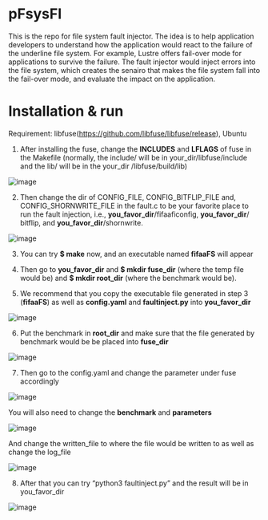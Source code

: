 # pFsysFI


This is the repo for file system fault injector. The idea is to help application developers to understand how the application would react to the failure of the underline file system. For example, Lustre offers fail-over mode for applications to survive the failure. The fault injector would inject errors into the file system, which creates the senairo that makes the file system fall into the fail-over mode, and evaluate the impact on the application.

# Installation & run
Requirement: libfuse(https://github.com/libfuse/libfuse/release), Ubuntu

1. After installing the fuse, change the **INCLUDES** and **LFLAGS** of fuse in the Makefile (normally, the include/ will be in your_dir/libfuse/include and the lib/ will be in the your_dir /libfuse/build/lib)

![image](https://user-images.githubusercontent.com/37393451/129422835-c1ce9014-0c8c-43bc-afc1-1700a96461e2.png)

2. Then change the dir of CONFIG_FILE, CONFIG_BITFLIP_FILE and, CONFIG_SHORNWRITE_FILE in the fault.c to be your favorite place to run the fault injection, i.e., **you_favor_dir**/fifaaficonfig, **you_favor_dir**/ bitflip, and **you_favor_dir**/shornwrite.

![image](https://user-images.githubusercontent.com/37393451/129422844-97d1653c-5cd8-427f-a29a-902585993b58.png)

3. You can try **$ make** now, and an executable named **fifaaFS** will appear

4. Then go to **you_favor_dir** and **$ mkdir fuse_dir** (where the temp file would be) and **$ mkdir root_dir** (where the benchmark would be).

5. We recommend that you copy the executable file generated in step 3 (**fifaaFS**) as well as **config.yaml** and **faultinject.py** into **you_favor_dir**

![image](https://user-images.githubusercontent.com/37393451/129422863-f4d8ddbe-c1ce-4f91-afa6-dbaa5b051773.png)

6. Put the benchmark in **root_dir** and make sure that the file generated by benchmark would be be placed into **fuse_dir**

![image](https://user-images.githubusercontent.com/37393451/129429435-3bbb801b-0944-4faa-b8f6-2d04f10012cc.png)

7. Then go to the config.yaml and change the parameter under fuse accordingly 

![image](https://user-images.githubusercontent.com/37393451/129429441-4475a3f9-eadc-4fda-83ae-0040e0c2bf6b.png)

You will also need to change the **benchmark** and **parameters** 

![image](https://user-images.githubusercontent.com/37393451/129429455-07eb25f4-a2a3-4a2c-93d7-8e4eeddf85db.png)

And change the written_file to where the file would be written to as well as change the log_file

![image](https://user-images.githubusercontent.com/37393451/129429474-abbbe48b-54aa-43c4-a84a-46ac93c075b6.png)

8. After that you can try “python3 faultinject.py” and the result will be in you_favor_dir

![image](https://user-images.githubusercontent.com/37393451/129429481-5130c7c6-adbf-4932-aac6-606be50e7de1.png)


